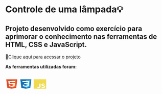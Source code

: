 ## <h1>Controle de uma lâmpada💡</h1>
<h2>Projeto desenvolvido como exercício para aprimorar o conhecimento nas ferramentas de HTML, CSS e JavaScript.</h2>

[🔗Clique aqui para acessar o projeto](https://davivieira10.github.io/controle-lampada/)

<b>As ferramentas utilizadas foram:</b>
<div style="display: inline_block"><br>
  <img align="center" alt="Davi-HTML" height="30" width="40" src="https://raw.githubusercontent.com/devicons/devicon/master/icons/html5/html5-original.svg">
  <img align="center" alt="Davi-CSS" height="30" width="40" src="https://raw.githubusercontent.com/devicons/devicon/master/icons/css3/css3-original.svg">
  <img align="center" alt="Davi-Js" height="30" width="40" src="https://raw.githubusercontent.com/devicons/devicon/master/icons/javascript/javascript-plain.svg">
</div>

